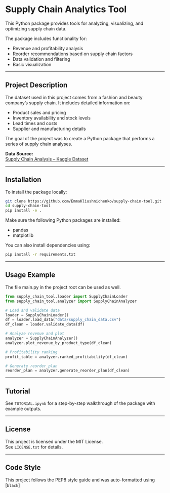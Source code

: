 # Supply Chain Analytics Tool

This Python package provides tools for analyzing, visualizing, and optimizing supply chain data.

The package includes functionality for:
- Revenue and profitability analysis
- Reorder recommendations based on supply chain factors
- Data validation and filtering
- Basic visualization

---

## Project Description

The dataset used in this project comes from a fashion and beauty company’s supply chain. It includes detailed information on:

- Product sales and pricing
- Inventory availability and stock levels
- Lead times and costs
- Supplier and manufacturing details

The goal of the project was to create a Python package that performs a series of supply chain analyses.

**Data Source:**  
[Supply Chain Analysis – Kaggle Dataset](https://www.kaggle.com/datasets/harshsingh2209/supply-chain-analysis)

---

## Installation

To install the package locally:

```bash
git clone https://github.com/EmmaKliushnichenko/supply-chain-tool.git
cd supply-chain-tool
pip install -e .
```

Make sure the following Python packages are installed:

- pandas
- matplotlib

You can also install dependencies using:

```bash
pip install -r requirements.txt
```

---

## Usage Example

The file main.py in the project root can be used as well.

```python
from supply_chain_tool.loader import SupplyChainLoader
from supply_chain_tool.analyzer import SupplyChainAnalyzer

# Load and validate data
loader = SupplyChainLoader()
df = loader.load_data("data/supply_chain_data.csv")
df_clean = loader.validate_data(df)

# Analyze revenue and plot
analyzer = SupplyChainAnalyzer()
analyzer.plot_revenue_by_product_type(df_clean)

# Profitability ranking
profit_table = analyzer.ranked_profitability(df_clean)

# Generate reorder plan
reorder_plan = analyzer.generate_reorder_plan(df_clean)
```

---

## Tutorial

See `TUTORIAL.ipynb` for a step-by-step walkthrough of the package with example outputs.

---

## License

This project is licensed under the MIT License.  
See `LICENSE.txt` for details.

---

## Code Style

This project follows the PEP8 style guide and was auto-formatted using [`black`]

